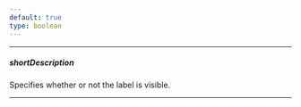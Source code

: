```yaml
---
default: true
type: boolean
---
```

---
##### shortDescription
Specifies whether or not the label is visible.

---
